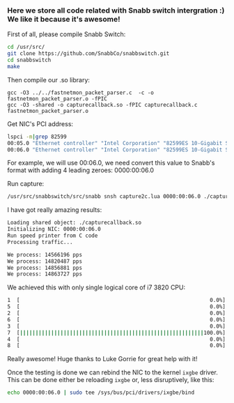 ### Here we store all code related with Snabb switch intergration :) We like it because it's awesome!

First of all, please compile Snabb Switch:
```bash
cd /usr/src/
git clone https://github.com/SnabbCo/snabbswitch.git
cd snabbswitch
make
```

Then compile our .so library:
```
gcc -O3 ../../fastnetmon_packet_parser.c  -c -o fastnetmon_packet_parser.o -fPIC
gcc -O3 -shared -o capturecallback.so -fPIC capturecallback.c fastnetmon_packet_parser.o
```

Get NIC's PCI address:
```bash
lspci -m|grep 82599
00:05.0 "Ethernet controller" "Intel Corporation" "82599ES 10-Gigabit SFI/SFP+ Network Connection" -r01 "Intel Corporation" "Ethernet Server Adapter X520-2"
00:06.0 "Ethernet controller" "Intel Corporation" "82599ES 10-Gigabit SFI/SFP+ Network Connection" -r01 "Intel Corporation" "Ethernet Server Adapter X520-2"
```

For example, we will use 00:06.0, we need convert this value to Snabb's format with adding 4 leading zeroes: 0000:00:06.0

Run capture:
```bash
/usr/src/snabbswitch/src/snabb snsh capture2c.lua 0000:00:06.0 ./capturecallback.so
```

I have got really amazing results:
```bash
Loading shared object: ./capturecallback.so
Initializing NIC: 0000:00:06.0
Run speed printer from C code
Processing traffic...

We process: 14566196 pps
We process: 14820487 pps
We process: 14856881 pps
We process: 14863727 pps
```

We achieved this with only single logical core of i7 3820 CPU:
```bash
1  [                                                             0.0%]     
5  [                                                             0.0%]  
2  [                                                             0.0%]     
6  [                                                             0.0%]
3  [                                                             0.0%]     
7  [|||||||||||||||||||||||||||||||||||||||||||||||||||||||||||100.0%]
4  [                                                             0.0%]     
8  [                                                             0.0%]
```

Really awesome! Huge thanks to Luke Gorrie for great help with it!

Once the testing is done we can rebind the NIC to the kernel `ixgbe`
driver. This can be done either be reloading `ixgbe` or, less
disruptively, like this:

```bash
echo 0000:00:06.0 | sudo tee /sys/bus/pci/drivers/ixgbe/bind
```

